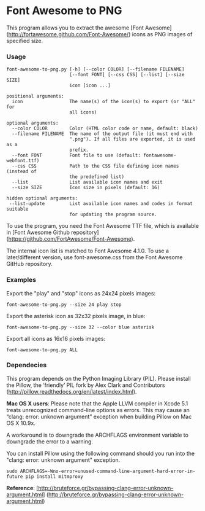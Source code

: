 Font Awesome to PNG
===================

This program allows you to extract the awesome
[Font Awesome] (http://fortawesome.github.com/Font-Awesome/) icons as PNG images
of specified size.

### Usage

    font-awesome-to-png.py [-h] [--color COLOR] [--filename FILENAME]
                           [--font FONT] [--css CSS] [--list] [--size SIZE]
                           icon [icon ...]

    positional arguments:
      icon                 The name(s) of the icon(s) to export (or "ALL" for
                           all icons)

    optional arguments:
      --color COLOR        Color (HTML color code or name, default: black)
      --filename FILENAME  The name of the output file (it must end with
                           ".png"). If all files are exported, it is used as a
                           prefix.
      --font FONT          Font file to use (default: fontawesome-webfont.ttf)
      --css CSS            Path to the CSS file defining icon names (instead of
                           the predefined list)
      --list               List available icon names and exit
      --size SIZE          Icon size in pixels (default: 16)

    hidden optional arguments:
     --list-update         List available icon names and codes in format suitable
                           for updating the program source.

To use the program, you need the Font Awesome TTF file, which is available in
[Font Awesome Github repository] (https://github.com/FortAwesome/Font-Awesome).

The internal icon list is matched to Font Awesome 4.1.0.  To use a later/different
version, use font-awesome.css from the Font Awesome GitHub repository.

### Examples

Export the "play" and "stop" icons as 24x24 pixels images:

    font-awesome-to-png.py --size 24 play stop

Export the asterisk icon as 32x32 pixels image, in blue:

    font-awesome-to-png.py --size 32 --color blue asterisk

Export all icons as 16x16 pixels images:

    font-awesome-to-png.py ALL

### Dependecies 
This program depends on the Python Imaging Library (PIL). Please install the Pillow, the ‘friendly’ PIL fork by Alex Clark and Contributors (http://pillow.readthedocs.org/en/latest/index.html).

__Mac OS X users__: Please note that the Apple LLVM compiler in Xcode 5.1 treats unrecognized command-line options as errors. This may cause an “clang: error: unknown argument” exception when building Pillow on Mac OS X 10.9x. 

A workaround is to downgrade the  ARCHFLAGS environment variable to downgrade the error to a warning. 

You can install Pillow using the following command should you run into the "clang: error: unknown argument" exception.

    sudo ARCHFLAGS=-Wno-error=unused-command-line-argument-hard-error-in-future pip install mitmproxy
    
__Reference__: [http://bruteforce.gr/bypassing-clang-error-unknown-argument.html] (http://bruteforce.gr/bypassing-clang-error-unknown-argument.html)


